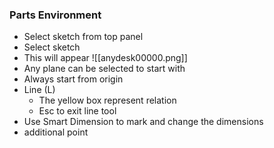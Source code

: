 ### Parts Environment
- Select sketch from top panel
- Select sketch
- This will appear
![[anydesk00000.png]]
- Any plane can be selected to start with
- Always start from origin
- Line (L)
	- The yellow box represent relation
	- Esc to exit line tool
 - Use Smart Dimension to mark and change the dimensions 
 - additional point